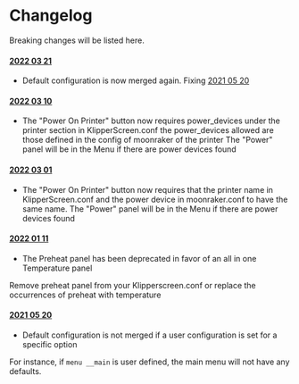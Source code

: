 # Changelog

Breaking changes will be listed here.

#### [2022 03 21](https://github.com/jordanruthe/KlipperScreen/commit/bc34b3c8d6761c27a0b0c62fc4dfa11442b417f6)
* Default configuration is now merged again.
Fixing [2021 05 20](https://github.com/jordanruthe/KlipperScreen/commit/eb801486928bf02709033dcbc5f0a45ca43b23c1)

#### [2022 03 10](https://github.com/jordanruthe/KlipperScreen/commit/490dc929bd11e3c4200b999ce7204d84fa0bc184)
* The "Power On Printer" button now requires power_devices under the printer section in KlipperScreen.conf
the power_devices allowed are those defined in the config of moonraker of the printer
The "Power" panel will be in the Menu if there are power devices found

#### [2022 03 01](https://github.com/jordanruthe/KlipperScreen/commit/49ab84e8d51535d3469d97fdee53099cca6abc39)
* The "Power On Printer" button now requires that the printer name in KlipperScreen.conf
and the power device in moonraker.conf to have the same name.
The "Power" panel will be in the Menu if there are power devices found

#### [2022 01 11](https://github.com/jordanruthe/KlipperScreen/commit/8a8c6c064cc6d097b1b34a5c42b4001367e545a6)
* The Preheat panel has been deprecated in favor of an all in one Temperature panel

Remove preheat panel from your Klipperscreen.conf or replace the occurrences of preheat with temperature

#### [2021 05 20](https://github.com/jordanruthe/KlipperScreen/commit/eb801486928bf02709033dcbc5f0a45ca43b23c1)
* Default configuration is not merged if a user configuration is set for a specific option

For instance, if `menu __main` is user defined, the main menu will not have any defaults.
